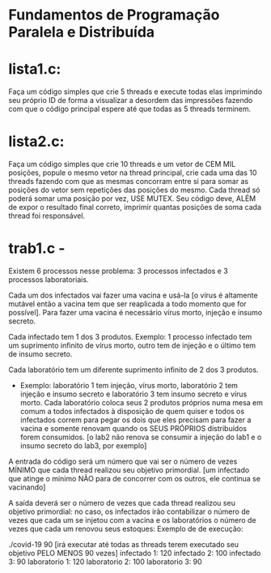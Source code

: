 # Fundamentos de Programação Paralela e Distribuída

# lista1.c: 

Faça um código simples que crie 5 threads e execute todas elas imprimindo seu próprio ID de forma a visualizar a desordem das impressões fazendo com que o código principal espere até que todas as 5 threads terminem.

# lista2.c: 

Faça um código simples que crie 10 threads e um vetor de CEM MIL posições, popule o mesmo vetor na thread principal, crie cada uma das 10 threads fazendo com que as mesmas concorram entre si para somar as posições do vetor sem repetições das posições do mesmo. Cada thread só poderá somar uma posição por vez, USE MUTEX.
Seu código deve, ALÉM de expor o resultado final correto, imprimir quantas posições de soma cada thread foi responsável. 

# trab1.c -

Existem 6 processos nesse problema: 3 processos infectados e 3 processos laboratoriais.

Cada um dos infectados vai fazer uma vacina e usá-la [o vírus é altamente mutável então a vacina tem que ser reaplicada a todo momento que for possível].
Para fazer uma vacina é necessário vírus morto, injeção e insumo secreto.

Cada infectado tem 1 dos 3 produtos.
Exemplo: 1 processo infectado tem um suprimento infinito de vírus morto, outro tem de injeção e o último tem de insumo secreto.

Cada laboratório tem um diferente suprimento infinito de 2 dos 3 produtos.
* Exemplo: laboratório 1 tem injeção, vírus morto, laboratório 2 tem injeção e insumo secreto e laboratório 3 tem insumo secreto e vírus morto.
Cada laboratório coloca seus 2 produtos próprios numa mesa em comum a todos infectados à disposição de quem quiser e todos os infectados correm para pegar os dois que eles precisam para fazer a vacina e somente renovam quando os SEUS PRÓPRIOS distribuídos forem consumidos. [o lab2 não renova se consumir a injeção do lab1 e o insumo secreto do lab3, por exemplo]

A entrada do código será um número que vai ser o número de vezes MÍNIMO que cada thread realizou seu objetivo primordial. [um infectado que atinge o mínimo NÃO para de concorrer com os outros, ele continua se vacinando]

A saída deverá ser o número de vezes que cada thread realizou seu objetivo primordial:
no caso, os infectados irão contabilizar o número de vezes que cada um se injetou com a vacina e os laboratórios o número de vezes que cada um renovou seus estoques:
Exemplo de de execução:

./covid-19 90  [irá executar até todas as threads terem executado seu objetivo PELO MENOS 90 vezes]
infectado 1: 120
infectado 2: 100
infectado 3: 90
laboratorio 1: 120
laboratorio 2: 100
laboratorio 3: 90


